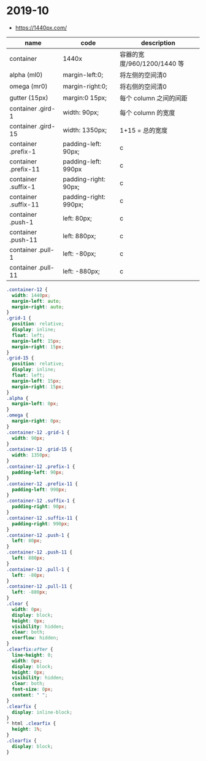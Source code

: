 # 2019-10
- https://1440px.com/

| name                 | code                  | description                 |
| -------------------- | --------------------- | --------------------------- |
| container            | 1440x                 | 容器的宽度/960/1200/1440 等 |
| alpha (ml0)          | margin-left:0;        | 将左侧的空间清0             |
| omega (mr0)          | margin-right:0;       | 将右侧的空间清0             |
| gutter (15px)        | margin:0 15px;        | 每个 column 之间的间距      |
| container .gird-1    | width: 90px;          | 每个 column 的宽度          |
| container .gird-15   | width: 1350px;        | 1+15 = 总的宽度             |
| container .prefix-1  | padding-left: 90px;   | c                           |
| container .prefix-11 | padding-left: 990px   | c                           |
| container .suffix-1  | padding-right: 90px;  | c                           |
| container .suffix-11 | padding-right: 990px; | c                           |
| container .push-1    | left: 80px;           | c                           |
| container .push-11   | left: 880px;          | c                           |
| container .pull-1    | left: -80px;          | c                           |
| container .pull-11   | left: -880px;         | c                           |

```css
.container-12 {
  width: 1440px;
  margin-left: auto;
  margin-right: auto;
}
.grid-1 {
  position: relative;
  display: inline;
  float: left;
  margin-left: 15px;
  margin-right: 15px;
}
.grid-15 {
  position: relative;
  display: inline;
  float: left;
  margin-left: 15px;
  margin-right: 15px;
}
.alpha {
  margin-left: 0px;
}
.omega {
  margin-right: 0px;
}
.container-12 .grid-1 {
  width: 90px;
}
.container-12 .grid-15 {
  width: 1350px;
}
.container-12 .prefix-1 {
  padding-left: 90px;
}
.container-12 .prefix-11 {
  padding-left: 990px;
}
.container-12 .suffix-1 {
  padding-right: 90px;
}
.container-12 .suffix-11 {
  padding-right: 990px;
}
.container-12 .push-1 {
  left: 80px;
}
.container-12 .push-11 {
  left: 880px;
}
.container-12 .pull-1 {
  left: -80px;
}
.container-12 .pull-11 {
  left: -880px;
}
.clear {
  width: 0px;
  display: block;
  height: 0px;
  visibility: hidden;
  clear: both;
  overflow: hidden;
}
.clearfix:after {
  line-height: 0;
  width: 0px;
  display: block;
  height: 0px;
  visibility: hidden;
  clear: both;
  font-size: 0px;
  content: " ";
}
.clearfix {
  display: inline-block;
}
* html .clearfix {
  height: 1%;
}
.clearfix {
  display: block;
}

```